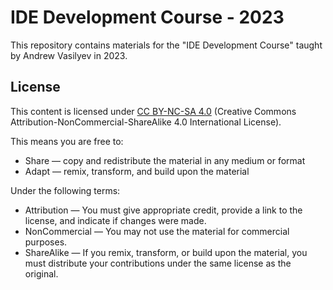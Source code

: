 # IDE Development Course - 2023

This repository contains materials for the "IDE Development Course" taught by Andrew Vasilyev in 2023.

## License

This content is licensed under [CC BY-NC-SA 4.0](https://creativecommons.org/licenses/by-nc-sa/4.0/) (Creative Commons Attribution-NonCommercial-ShareAlike 4.0 International License).

This means you are free to:
- Share — copy and redistribute the material in any medium or format
- Adapt — remix, transform, and build upon the material

Under the following terms:
- Attribution — You must give appropriate credit, provide a link to the license, and indicate if changes were made.
- NonCommercial — You may not use the material for commercial purposes.
- ShareAlike — If you remix, transform, or build upon the material, you must distribute your contributions under the same license as the original.
